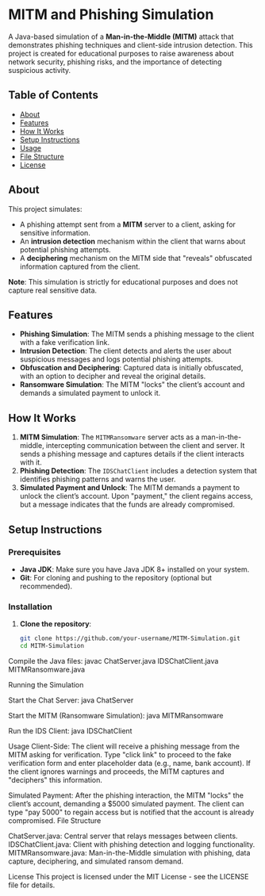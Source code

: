 
# MITM and Phishing Simulation

A Java-based simulation of a **Man-in-the-Middle (MITM)** attack that demonstrates phishing techniques and client-side intrusion detection. This project is created for educational purposes to raise awareness about network security, phishing risks, and the importance of detecting suspicious activity.

## Table of Contents

- [About](#about)
- [Features](#features)
- [How It Works](#how-it-works)
- [Setup Instructions](#setup-instructions)
- [Usage](#usage)
- [File Structure](#file-structure)
- [License](#license)

## About

This project simulates:
- A phishing attempt sent from a **MITM** server to a client, asking for sensitive information.
- An **intrusion detection** mechanism within the client that warns about potential phishing attempts.
- A **deciphering** mechanism on the MITM side that "reveals" obfuscated information captured from the client.

**Note**: This simulation is strictly for educational purposes and does not capture real sensitive data.

## Features

- **Phishing Simulation**: The MITM sends a phishing message to the client with a fake verification link.
- **Intrusion Detection**: The client detects and alerts the user about suspicious messages and logs potential phishing attempts.
- **Obfuscation and Deciphering**: Captured data is initially obfuscated, with an option to decipher and reveal the original details.
- **Ransomware Simulation**: The MITM "locks" the client’s account and demands a simulated payment to unlock it.

## How It Works

1. **MITM Simulation**: The `MITMRansomware` server acts as a man-in-the-middle, intercepting communication between the client and server. It sends a phishing message and captures details if the client interacts with it.
2. **Phishing Detection**: The `IDSChatClient` includes a detection system that identifies phishing patterns and warns the user.
3. **Simulated Payment and Unlock**: The MITM demands a payment to unlock the client’s account. Upon "payment," the client regains access, but a message indicates that the funds are already compromised.

## Setup Instructions

### Prerequisites

- **Java JDK**: Make sure you have Java JDK 8+ installed on your system.
- **Git**: For cloning and pushing to the repository (optional but recommended).


### Installation

1. **Clone the repository**:
   ```bash
   git clone https://github.com/your-username/MITM-Simulation.git
   cd MITM-Simulation

Compile the Java files:
javac ChatServer.java IDSChatClient.java MITMRansomware.java

Running the Simulation


Start the Chat Server:
java ChatServer

Start the MITM (Ransomware Simulation):
java MITMRansomware

Run the IDS Client:
java IDSChatClient


Usage
Client-Side:
The client will receive a phishing message from the MITM asking for verification.
Type "click link" to proceed to the fake verification form and enter placeholder data (e.g., name, bank account).
If the client ignores warnings and proceeds, the MITM captures and "deciphers" this information.

Simulated Payment:
After the phishing interaction, the MITM "locks" the client’s account, demanding a $5000 simulated payment.
The client can type "pay 5000" to regain access but is notified that the account is already compromised.
File Structure

ChatServer.java: Central server that relays messages between clients.
IDSChatClient.java: Client with phishing detection and logging functionality.
MITMRansomware.java: Man-in-the-Middle simulation with phishing, data capture, deciphering, and simulated ransom demand.

License
This project is licensed under the MIT License - see the LICENSE file for details.
   

